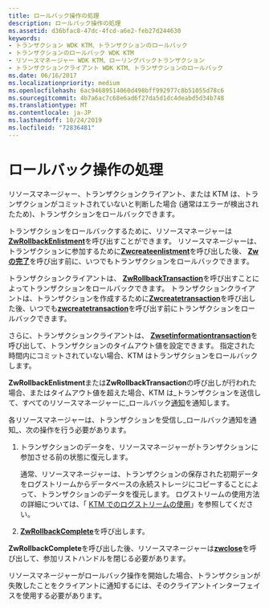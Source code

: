 ```yaml
---
title: ロールバック操作の処理
description: ロールバック操作の処理
ms.assetid: d36bfac8-47dc-4fcd-a6e2-feb27d244630
keywords:
- トランザクション WDK KTM、トランザクションのロールバック
- トランザクションのロールバック WDK KTM
- リソースマネージャー WDK KTM、ローリングバックトランザクション
- トランザクションクライアント WDK KTM、トランザクションのロールバック
ms.date: 06/16/2017
ms.localizationpriority: medium
ms.openlocfilehash: 6ac94689514060d498bff992977c8b51055d78c6
ms.sourcegitcommit: 4b7a6ac7c68e6ad6f27da5d1dc4deabd5d34b748
ms.translationtype: MT
ms.contentlocale: ja-JP
ms.lasthandoff: 10/24/2019
ms.locfileid: "72836481"
---
```

# <a name="handling-rollback-operations"></a>ロールバック操作の処理


リソースマネージャー、トランザクションクライアント、または KTM は、トランザクションがコミットされていないと判断した場合 (通常はエラーが検出されたため)、トランザクションをロールバックできます。

トランザクションをロールバックするために、リソースマネージャーは[**ZwRollbackEnlistment**](https://docs.microsoft.com/windows-hardware/drivers/ddi/wdm/nf-wdm-ntrollbackenlistment)を呼び出すことができます。 リソースマネージャーは、トランザクションに参加するために[**Zwcreateenlistment**](https://docs.microsoft.com/windows-hardware/drivers/ddi/wdm/nf-wdm-ntcreateenlistment)を呼び出した後、 [**Zwの完了**](https://docs.microsoft.com/windows-hardware/drivers/ddi/wdm/nf-wdm-ntpreparecomplete)を呼び出す前に、いつでもトランザクションをロールバックできます。

トランザクションクライアントは、 [**ZwRollbackTransaction**](https://docs.microsoft.com/windows-hardware/drivers/ddi/wdm/nf-wdm-ntrollbacktransaction)を呼び出すことによってトランザクションをロールバックできます。 トランザクションクライアントは、トランザクションを作成するために[**Zwcreatetransaction**](https://docs.microsoft.com/windows-hardware/drivers/ddi/wdm/nf-wdm-ntcreatetransaction)を呼び出した後、いつでも[**zwcreatetransaction**](https://docs.microsoft.com/windows-hardware/drivers/ddi/wdm/nf-wdm-ntcommittransaction)を呼び出す前にトランザクションをロールバックできます。

さらに、トランザクションクライアントは、 [**Zwsetinformationtransaction**](https://docs.microsoft.com/windows-hardware/drivers/ddi/wdm/nf-wdm-ntsetinformationtransaction)を呼び出して、トランザクションのタイムアウト値を設定できます。 指定された時間内にコミットされていない場合、KTM はトランザクションをロールバックします。

**ZwRollbackEnlistment**または**ZwRollbackTransaction**の呼び出しが行われた場合、またはタイムアウト値を超えた場合、KTM は\_トランザクションを送信して、すべてのリソースマネージャーに\_ロールバック[通知](transaction-notifications.md)を通知します。

各リソースマネージャーは、トランザクションを受信し\_ロールバック通知を通知\_、次の操作を行う必要があります。

1.  トランザクションのデータを、リソースマネージャーがトランザクションに参加させる前の状態に復元します。

    通常、リソースマネージャーは、トランザクションの保存された初期データをログストリームからデータベースの永続ストレージにコピーすることによって、トランザクションのデータを復元します。 ログストリームの使用方法の詳細については、「 [KTM でのログストリームの使用](using-log-streams-with-ktm.md)」を参照してください。

2.  [**ZwRollbackComplete**](https://docs.microsoft.com/windows-hardware/drivers/ddi/wdm/nf-wdm-ntrollbackcomplete)を呼び出します。

**ZwRollbackComplete**を呼び出した後、リソースマネージャーは[**zwclose**](https://docs.microsoft.com/windows-hardware/drivers/ddi/ntifs/nf-ntifs-ntclose)を呼び出して、参加リストハンドルを閉じる必要があります。

リソースマネージャーがロールバック操作を開始した場合、トランザクションが失敗したことをクライアントに通知するには、そのクライアントインターフェイスを使用する必要があります。

 

 




